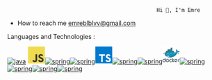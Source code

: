                                           			Hi 👋, I'm Emre
- How to reach me  [emreblblvv@gmail.com](emreblblvv@gmail.com) 
 
	
Languages and Technologies :
																																																																
[<img src='https://icon-library.com/images/icon-java/icon-java-6.jpg' alt='java' height='40'>](https://cdn.iconscout.com/icon/free/png-256/java-60-1174953.png)          [<img src='https://raw.githubusercontent.com/devicons/devicon/master/icons/javascript/javascript-original.svg' alt='javascript' height='40'>](https://cdn.iconscout.com/icon/free/png-256/java-60-1174953.png)[<img src='https://seeklogo.com/images/C/c-sharp-c-logo-02F17714BA-seeklogo.com.png' alt='spring' height='40'>](https://cdn.iconscout.com/icon/free/png-256/java-60-1174953.png)[<img src='https://res.cloudinary.com/startup-grind/image/upload/c_fill,dpr_2.0,f_auto,g_center,h_1080,q_100,w_1080/v1/gcs/platform-data-goog/events/1_dwa1SCG85BAzQttURVUvrA_0dTV3Sz.png' alt='spring' height='40'>](https://cdn.iconscout.com/icon/free/png-256/java-60-1174953.png)[<img src='https://raw.githubusercontent.com/devicons/devicon/master/icons/typescript/typescript-original.svg' alt='spring' height='40'>](https://cdn.iconscout.com/icon/free/png-256/java-60-1174953.png)[<img src='https://cdn3.iconfinder.com/data/icons/logos-and-brands-adobe/512/267_Python-512.png' alt='spring' height='40'>](https://cdn.iconscout.com/icon/free/png-256/java-60-1174953.png)[<img src='https://cdn.freebiesupply.com/logos/thumbs/2x/kotlin-1-logo.png' alt='spring' height='40'>](https://cdn.iconscout.com/icon/free/png-256/java-60-1174953.png)[<img src='https://raw.githubusercontent.com/devicons/devicon/master/icons/docker/docker-original-wordmark.svg' alt='spring' height='40'>](https://cdn.iconscout.com/icon/free/png-256/java-60-1174953.png)[<img src='https://www.triaxiomsecurity.com/wp-content/uploads/2018/08/2000px-AWS_Simple_Icons_AWS_Cloud.svg.png' alt='spring' height='50'>](https://cdn.iconscout.com/icon/free/png-256/java-60-1174953.png)[<img src='https://seeklogo.com/images/M/mysql-logo-B4943FE6DD-seeklogo.com.png' alt='spring' height='40'>](https://cdn.iconscout.com/icon/free/png-256/java-60-1174953.png)[<img src='https://www.svgrepo.com/show/303229/microsoft-sql-server-logo.svg' alt='spring' height='40'>](https://cdn.iconscout.com/icon/free/png-256/java-60-1174953.png)[<img src='https://camo.githubusercontent.com/fbfcb9e3dc648adc93bef37c718db16c52f617ad055a26de6dc3c21865c3321d/68747470733a2f2f7777772e766563746f726c6f676f2e7a6f6e652f6c6f676f732f6769742d73636d2f6769742d73636d2d69636f6e2e737667' alt='spring' height='40'>](https://cdn.iconscout.com/icon/free/png-256/java-60-1174953.png)
 
 

